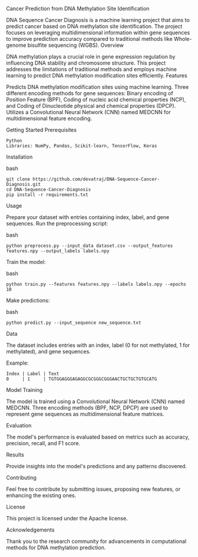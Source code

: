 Cancer Prediction from DNA Methylation Site Identification

DNA Sequence Cancer Diagnosis is a machine learning project that aims to predict cancer based on DNA methylation site identification. The project focuses on leveraging multidimensional information within gene sequences to improve prediction accuracy compared to traditional methods like Whole-genome bisulfite sequencing (WGBS).
Overview

DNA methylation plays a crucial role in gene expression regulation by influencing DNA stability and chromosome structure. This project addresses the limitations of traditional methods and employs machine learning to predict DNA methylation modification sites efficiently.
Features

Predicts DNA methylation modification sites using machine learning.
Three different encoding methods for gene sequences: Binary encoding of Position Feature (BPF), Coding of nucleic acid chemical properties (NCP), and Coding of Dinucleotide physical and chemical properties (DPCP).
Utilizes a Convolutional Neural Network (CNN) named MEDCNN for multidimensional feature encoding.

Getting Started
Prerequisites

    Python
    Libraries: NumPy, Pandas, Scikit-learn, TensorFlow, Keras

Installation

bash

    git clone https://github.com/devatraj/DNA-Sequence-Cancer-Diagnosis.git
    cd DNA-Sequence-Cancer-Diagnosis
    pip install -r requirements.txt

Usage

Prepare your dataset with entries containing index, label, and gene sequences.
Run the preprocessing script:

bash

    python preprocess.py --input_data dataset.csv --output_features features.npy --output_labels labels.npy

Train the model:

bash

    python train.py --features features.npy --labels labels.npy --epochs 10

Make predictions:

bash

    python predict.py --input_sequence new_sequence.txt

Data

The dataset includes entries with an index, label (0 for not methylated, 1 for methylated), and gene sequences.

Example:

    Index | Label | Text
    0     | 1     | TGTGGAGGGAGAGGCGCGGGCGGGAACTGCTGCTGTGCATG

Model Training

The model is trained using a Convolutional Neural Network (CNN) named MEDCNN. Three encoding methods (BPF, NCP, DPCP) are used to represent gene sequences as multidimensional feature matrices.

Evaluation

The model's performance is evaluated based on metrics such as accuracy, precision, recall, and F1 score.

Results

Provide insights into the model's predictions and any patterns discovered.

Contributing

Feel free to contribute by submitting issues, proposing new features, or enhancing the existing ones.

License

This project is licensed under the Apache license.

Acknowledgements

Thank you to the research community for advancements in computational methods for DNA methylation prediction.

